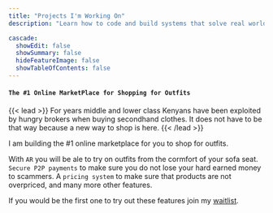 ```yaml
---
title: "Projects I'm Working On"
description: "Learn how to code and build systems that solve real world problems"

cascade:
  showEdit: false
  showSummary: false
  hideFeatureImage: false
  showTableOfContents: false 
---
```

#### `The #1 Online MarketPlace for Shopping for Outfits`
 {{< lead >}} For years middle and lower class Kenyans have been exploited by hungry brokers when buying secondhand clothes. It does not have to be that way because a new way to shop is here. {{< /lead >}}
 
I am building the #1 online marketplace for you  to shop for outfits.

  With `AR` you will be ale to try on outfits from the cormfort of your sofa seat. 
 `Secure P2P payments` to make sure you do not lose your hard earned money to scammers.
  A `pricing system` to make sure that products are not overpriced, and many more other features.

If you would be the first one to try out these features join my [waitlist](http://localhost:1313/projects/).


